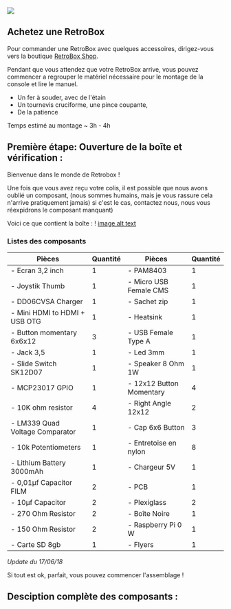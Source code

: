 <div class="image-header">
	<img src="https://i.imgur.com/32ObfXb.png"/>
</div>

## Achetez une RetroBox

Pour commander une RetroBox avec quelques accessoires, dirigez-vous vers la boutique [RetroBox Shop](https://retrobox.tech/shop).

Pendant que vous attendez que votre RetroBox arrive, vous pouvez commencer a regrouper le matériel nécessaire pour le montage de la console et lire le manuel.

* Un fer à souder, avec de l'étain
* Un tournevis cruciforme, une pince coupante,
* De la patience

Temps estimé au montage ~ 3h - 4h

## Première étape: Ouverture de la boîte et vérification :

Bienvenue dans le monde de Retrobox !

Une fois que vous avez reçu votre colis, il est possible que nous avons oublié un composant, (nous sommes humains, mais je vous rassure cela n'arrive pratiquement jamais) si c'est le cas, contactez nous, nous vous réexpidrons le composant manquant)

Voici ce que contient la boîte :
! [image alt text](https://static.retrobox.tech/img/box.jpg)

### Listes des composants

|  Pièces | Quantité |  Pièces | Quantité |
|  ------ | ------ |  ------ | ------ |
|  - Ecran 3,2 inch | 1 |  - PAM8403 | 1 |
|  - Joystik Thumb	| 1 |  - Micro USB Female CMS | 1 |
|  - DD06CVSA Charger | 1 |  - Sachet zip | 1 |
|  - Mini HDMI to HDMI + USB OTG	| 1 |  - Heatsink | 1 |
|  - Button momentary 6x6x12	| 3 |  - USB Female Type A | 1 |
|  - Jack 3,5 | 1 |  - Led 3mm | 1 |
|  - Slide Switch SK12D07 | 1 |  - Speaker 8 Ohm 1W | 1 |
|  - MCP23017 GPIO	| 1 |  - 12x12 Button Momentary | 4 |
|  - 10K ohm resistor | 4 |	 - Right Angle 12x12 | 2 |		
|  - LM339 Quad Voltage Comparator	| 1 |  - Cap 6x6 Button | 3 |
|  - 10k Potentiometers | 1 |  - Entretoise en nylon | 8 |
|  - Lithium Battery 3000mAh	| 1 |  - Chargeur 5V | 1 |
|  - 0,01µf Capacitor FILM	| 2 |  - PCB | 1 |
|  - 10µf Capacitor | 2 |  - Plexiglass | 2 |
|  - 270 Ohm Resistor | 2 |  - Boîte Noire | 1 |
|  - 150 Ohm Resistor | 2 |  - Raspberry Pi 0 W | 1 |
|  - Carte SD 8gb | 1 |  - Flyers | 1 |

*Update du 17/06/18*


Si tout est ok, parfait, vous pouvez commencer l'assemblage !

## Desciption complète des composants :

###
